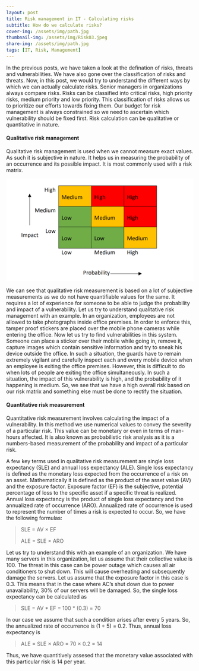 ```yaml
---
layout: post
title: Risk management in IT - Calculating risks
subtitle: How do we calculate risks?
cover-img: /assets/img/path.jpg
thumbnail-img: /assets/img/Risk03.jpeg
share-img: /assets/img/path.jpg
tags: [IT, Risk, Management]
---
```


In the previous posts, we have taken a look at the defination of risks, threats and vulnerabilities. We have also gone over
the classification of risks and threats. Now, in this post, we would try to understand the different ways by which we can 
actually calculate risks. Senior managers in organizations always compare risks. Risks can
be classified into critical risks, high priority risks, medium priority
and low priority. This classification of risks allows us to prioritize
our efforts towards fixing them. Our budget for risk management
is always constrained so we need to ascertain which vulnerability
should be fixed first. Risk calculation can be qualitative or
quantitative in nature.

#### Qualitative risk management

 Qualitative risk management is used when
we cannot measure exact values. As such it is subjective in nature. 
It helps us in measuring the probability of an occurrence and its
possible impact. It is most commonly used with a risk matrix.

<img title="Risk matrix" alt="Risk matrix" src="/assets/img/RiskMatrix.png">

We can see that qualitative risk measurement is based on a lot of
subjective measurements as we do not have quantifiable values for
the same. It requires a lot of experience for someone to be able to
judge the probability and impact of a vulnerability. Let us try to
understand qualitative risk management with an example. In an
organization, employees are not allowed to take photographs
inside office premises. In order to enforce this, tamper proof
stickers are placed over the mobile phone cameras while entering
the office. Now let us try to find vulnerabilities in this system.
Someone can place a sticker over their mobile while going in,
remove it, capture images which contain sensitive information and 
try to sneak his device outside the office. In such a situation, the
guards have to remain extremely vigilant and carefully inspect
each and every mobile device when an employee is exiting the
office premises. However, this is difficult to do when lots of people
are exiting the office simultaneously. In such a situation, the
impact of this vulnerability is high, and the probability of it
happening is medium. So, we see that we have a high overall risk
based on our risk matrix and something else must be done to
rectify the situation.

#### Quantitative risk measurement

Quantitative risk measurement involves calculating the impact of a
vulnerability. In this method we use numerical values to convey
the severity of a particular risk. This value can be monetary or
even in terms of man-hours affected. It is also known as
probabilistic risk analysis as it is a numbers-based measurement
of the probability and impact of a particular risk.

A few key terms used in qualitative risk measurement are single loss expectancy
(SLE) and annual loss expectancy (ALE). Single loss expectancy is
defined as the monetary loss expected from the occurrence of a
risk on an asset. Mathematically it is defined as the product of the
asset value (AV) and the exposure factor. Exposure factor (EF) is
the subjective, potential percentage of loss to the specific asset if a
specific threat is realized. Annual loss expectancy is the product of
single loss expectancy and the annualized rate of occurrence
(ARO). Annualized rate of occurrence is used to represent the
number of times a risk is expected to occur. So, we have the
following formulas:

>SLE = AV × EF
>
>ALE = SLE × ARO

Let us try to understand this with an example of an organization.
We have many servers in this organization, let us assume that
their collective value is 100. The threat in this case can be power
outage which causes all air conditioners to shut down. This will
cause overheating and subsequently damage the servers. Let us
assume that the exposure factor in this case is 0.3. This means that
in the case where AC’s shut down due to power unavailability, 30%
of our servers will be damaged. So, the single loss expectancy can
be calculated as

>SLE = AV * EF = 100 * (0.3) = 70

In our case we assume that such a condition arises after every 5
years. So, the annualized rate of occurrence is (1 ÷ 5) = 0.2.
Thus, annual loss expectancy is

>ALE = SLE × ARO = 70 × 0.2 = 14

Thus, we have quantitively assesed that the monetary value associated with this particular risk is 14 per year.


